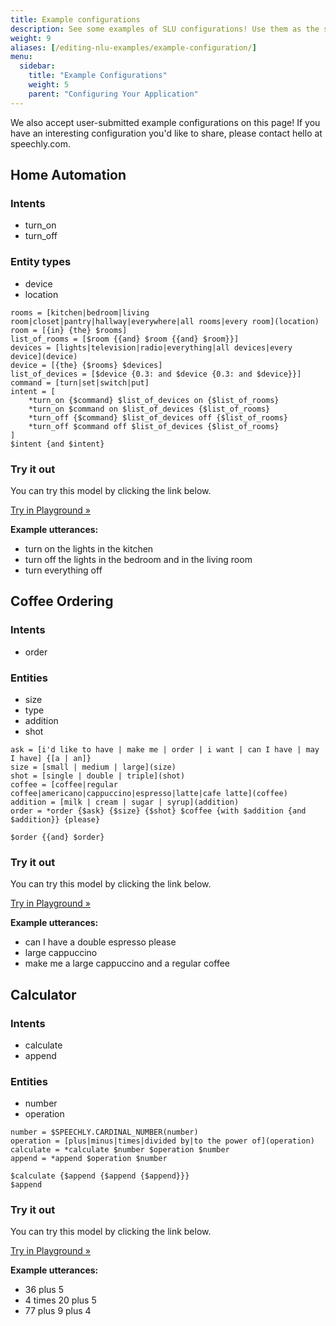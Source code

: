 ```yaml
---
title: Example configurations
description: See some examples of SLU configurations! Use them as the scaffold for your application, or learn how to improve your own configuration.
weight: 9
aliases: [/editing-nlu-examples/example-configuration/]
menu:
  sidebar:
    title: "Example Configurations"
    weight: 5
    parent: "Configuring Your Application"
---
```


We also accept user-submitted example configurations on this page! If you have an interesting configuration you'd like to share, please contact hello at speechly.com.

## Home Automation

### Intents

- turn_on
- turn_off

### Entity types

- device
- location

```
rooms = [kitchen|bedroom|living room|closet|pantry|hallway|everywhere|all rooms|every room](location)
room = [{in} {the} $rooms]
list_of_rooms = [$room {{and} $room {{and} $room}}]
devices = [lights|television|radio|everything|all devices|every device](device)
device = [{the} {$rooms} $devices]
list_of_devices = [$device {0.3: and $device {0.3: and $device}}]
command = [turn|set|switch|put]
intent = [
    *turn_on {$command} $list_of_devices on {$list_of_rooms}
    *turn_on $command on $list_of_devices {$list_of_rooms}
    *turn_off {$command} $list_of_devices off {$list_of_rooms}
    *turn_off $command off $list_of_devices {$list_of_rooms}
]
$intent {and $intent}

```

### Try it out

You can try this model by clicking the link below.

[Try in Playground &raquo;](https://www.speechly.com/dashboard/#/playground/a0e00927-51e6-4f7f-9259-d3efaf19ddc4?language=en-US&title=Home%20Automation&example=turn%20on%20the%20lights%20in%20the%20kitchen&example=turn%20off%20the%20lights%20in%20the%20bedroom%20and%20in%20the%20living%20room&example=turn%20everything%20off)

**Example utterances:**
- turn on the lights in the kitchen
- turn off the lights in the bedroom and in the living room
- turn everything off

## Coffee Ordering

### Intents

- order

### Entities

- size
- type
- addition
- shot

```
ask = [i'd like to have | make me | order | i want | can I have | may I have] {[a | an]}
size = [small | medium | large](size)
shot = [single | double | triple](shot)
coffee = [coffee|regular coffee|americano|cappuccino|espresso|latte|cafe latte](coffee)
addition = [milk | cream | sugar | syrup](addition)
order = *order {$ask} {$size} {$shot} $coffee {with $addition {and $addition}} {please}

$order {{and} $order}
```
### Try it out

You can try this model by clicking the link below.

[Try in Playground &raquo;](https://www.speechly.com/dashboard/#/playground/c994d68e-4504-459b-9029-4078274023a5?language=en-US&title=Coffee%20Order&example=can%20I%20have%20a%20double%20Espresso%20please&example=large%20Capuccino&example=make%20me%20a%20large%20cappuccino%20and%20regular%20coffee)

**Example utterances:**
- can I have a double espresso please
- large cappuccino
- make me a large cappuccino and a regular coffee


## Calculator


### Intents

- calculate
- append

### Entities

- number
- operation

```
number = $SPEECHLY.CARDINAL_NUMBER(number)
operation = [plus|minus|times|divided by|to the power of](operation)
calculate = *calculate $number $operation $number
append = *append $operation $number

$calculate {$append {$append {$append}}}
$append
```
### Try it out

You can try this model by clicking the link below.

[Try in Playground &raquo;](https://www.speechly.com/dashboard/#/playground/1d657c98-ec00-4ac6-88af-1e21648262fd?language=en-US&title=Calculator&example=36%20plus%205&example=4%20times%2020%20plus%205&example=77%20plus%209%20plus%204)

**Example utterances:**
- 36 plus 5
- 4 times 20 plus 5
- 77 plus 9 plus 4
